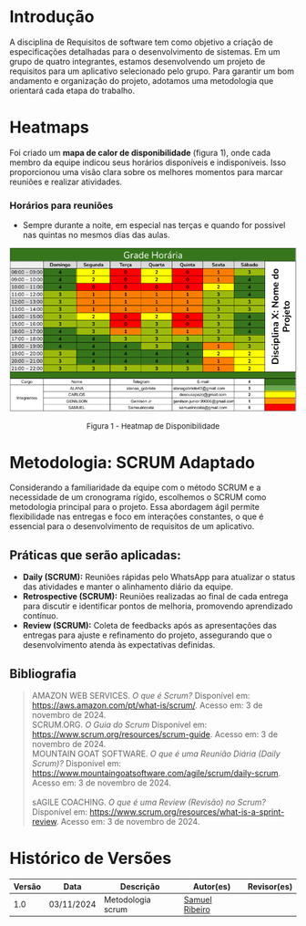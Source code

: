 # Introdução

A disciplina de Requisitos de software tem como objetivo a criação de especificações detalhadas para o desenvolvimento de sistemas. Em um grupo de quatro integrantes, estamos desenvolvendo um projeto de requisitos para um aplicativo selecionado pelo grupo. Para garantir um bom andamento e organização do projeto, adotamos uma metodologia que orientará cada etapa do trabalho.

# Heatmaps

Foi criado um **mapa de calor de disponibilidade** (figura 1), onde cada membro da equipe indicou seus horários disponíveis e indisponíveis. Isso proporcionou uma visão clara sobre os melhores momentos para marcar reuniões e realizar atividades.

### Horários para reuniões

<ul> 
<li> Sempre durante a noite, em especial nas terças e quando for possivel nas quintas no mesmos dias das aulas.</li>
</ul>

![Descrição da imagem](imagens/heatmap.png)

<font size="2"><p style="text-align: center"> Figura 1 - Heatmap de Disponibilidade </p></font>

# Metodologia: SCRUM Adaptado

Considerando a familiaridade da equipe com o método SCRUM e a necessidade de um cronograma rígido, escolhemos o SCRUM como metodologia principal para o projeto. Essa abordagem ágil permite flexibilidade nas entregas e foco em interações constantes, o que é essencial para o desenvolvimento de requisitos de um aplicativo.

## Práticas que serão aplicadas:

- **Daily (SCRUM):** Reuniões rápidas pelo WhatsApp para atualizar o status das atividades e manter o alinhamento diário da equipe.
- **Retrospective (SCRUM):** Reuniões realizadas ao final de cada entrega para discutir e identificar pontos de melhoria, promovendo aprendizado contínuo.
- **Review (SCRUM):** Coleta de feedbacks após as apresentações das entregas para ajuste e refinamento do projeto, assegurando que o desenvolvimento atenda às expectativas definidas.

## Bibliografia

> AMAZON WEB SERVICES. _O que é Scrum?_ Disponível em: <https://aws.amazon.com/pt/what-is/scrum/>. Acesso em: 3 de novembro de 2024. <br>
> SCRUM.ORG. _O Guia do Scrum_ Disponível em: <https://www.scrum.org/resources/scrum-guide>. Acesso em: 3 de novembro de 2024. <br>
> MOUNTAIN GOAT SOFTWARE. _O que é uma Reunião Diária (Daily Scrum)?_ Disponível em: <https://www.mountaingoatsoftware.com/agile/scrum/daily-scrum>. Acesso em: 3 de novembro de 2024.<br>  
> sAGILE COACHING. _O que é uma Review (Revisão) no Scrum?_ Disponível em: <https://www.scrum.org/resources/what-is-a-sprint-review>. Acesso em: 3 de novembro de 2024.<br>

# Histórico de Versões

| Versão |    Data    | Descrição         | Autor(es)                                          | Revisor(es) |
| ------ | :--------: | ----------------- | -------------------------------------------------- | ----------- |
| 1.0    | 03/11/2024 | Metodologia scrum | [Samuel Ribeiro](https://github.com/SamuelRicosta) | []()        |
